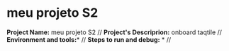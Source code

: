 # meu projeto S2 
**Project Name:** meu projeto S2 //
**Project's Descriprion:** onboard taqtile //
**Environment and tools:*** //
**Steps to run and debug:** * //

